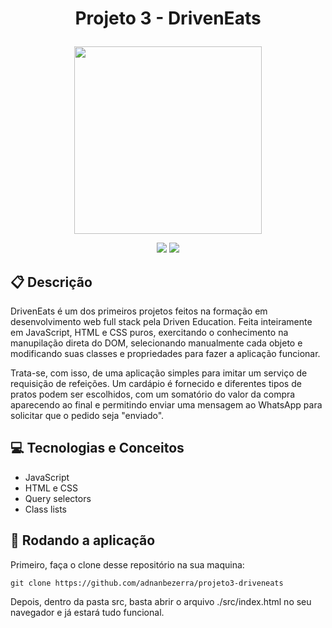 # <p align = "center"> Projeto 3 - DrivenEats </p>

<p align="center">
   <img src="https://notion-emojis.s3-us-west-2.amazonaws.com/prod/svg-twitter/1f354.svg" width="300px"/>
</p>

<p align = "center">
   <img src="https://img.shields.io/badge/author-adnanbezerra-4dae71?style=flat-square" />
   <img src="https://img.shields.io/github/languages/count/adnanbezerra/projeto3-driveneats?color=4dae71&style=flat-square" />
</p>


##  :clipboard: Descrição

DrivenEats é um dos primeiros projetos feitos na formação em desenvolvimento web full stack pela Driven Education. Feita inteiramente em JavaScript, HTML e CSS puros, exercitando o conhecimento na manupilação direta do DOM, selecionando manualmente cada objeto e modificando suas classes e propriedades para fazer a aplicação funcionar.

Trata-se, com isso, de uma aplicação simples para imitar um serviço de requisição de refeições. Um cardápio é fornecido e diferentes tipos de pratos podem ser escolhidos, com um somatório do valor da compra aparecendo ao final e permitindo enviar uma mensagem ao WhatsApp para solicitar que o pedido seja "enviado".

## :computer: Tecnologias e Conceitos

- JavaScript
- HTML e CSS
- Query selectors
- Class lists

## 🏁 Rodando a aplicação

Primeiro, faça o clone desse repositório na sua maquina:

```
git clone https://github.com/adnanbezerra/projeto3-driveneats
```

Depois, dentro da pasta src, basta abrir o arquivo ./src/index.html no seu navegador e já estará tudo funcional.